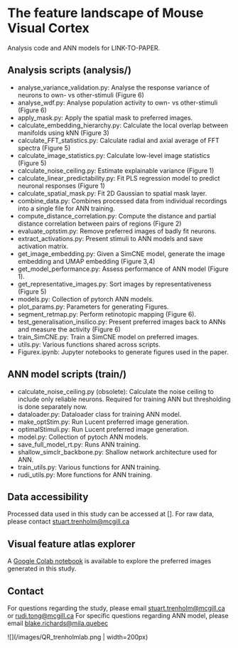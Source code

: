 # The feature landscape of Mouse Visual Cortex
Analysis code and ANN models for LINK-TO-PAPER.

## Analysis scripts (analysis/)

- analyse_variance_validation.py: Analyse the response variance of neurons to own- vs other-stimuli (Figure 6)
- analyse_wdf.py: Analyse population activity to own- vs other-stimuli (Figure 6)
- apply_mask.py: Apply the spatial mask to preferred images.
- calculate_embedding_hierarchy.py: Calculate the local overlap between manifolds using kNN (Figure 3)
- calculate_FFT_statistics.py: Calculate radial and axial average of FFT spectra (Figure 5)
- calculate_image_statistics.py: Calculate low-level image statistics (Figure 5)
- calculate_noise_ceiling.py: Estimate explainable variance (Figure 1)
- calculate_linear_predictability.py: Fit PLS regression model to predict neuronal responses (Figure 1)
- calculate_spatial_mask.py: Fit 2D Gaussian to spatial mask layer.
- combine_data.py: Combines processed data from individual recordings into a single file for ANN training.
- compute_distance_correlation.py: Compute the distance and partial distance correlation between pairs of regions (Figure 2)
- evaluate_optstim.py: Remove preferred images of badly fit neurons.
- extract_activations.py: Present stimuli to ANN models and save activation matrix.
- get_image_embedding.py: Given a SimCNE model, generate the image embedding and UMAP embedding (Figure 3,4)
- get_model_performance.py: Assess performance of ANN model (Figure 1).
- get_representative_images.py: Sort images by representativeness (Figure 5)
- models.py: Collection of pytorch ANN models.
- plot_params.py: Parameters for generating Figures.
- segment_retmap.py: Perform retinotopic mapping (Figure 6).
- test_generalisation_insilico.py: Present preferred images back to ANNs and measure the activity (Figure 6)
- train_SimCNE.py: Train a SimCNE model on preferred images.
- utils.py: Various functions shared across scripts.
- Figurex.ipynb: Jupyter notebooks to generate figures used in the paper.

## ANN model scripts (train/)

- calculate_noise_ceiling.py (obsolete): Calculate the noise ceiling to include only reliable neurons. Required for training ANN but thresholding is done separately now.
- dataloader.py: Dataloader class for training ANN model.
- make_optStim.py: Run Lucent preferred image generation.
- optimalStimuli.py: Run Lucent preferred image generation.
- model.py: Collection of pytoch ANN models.
- save_full_model_rt.py: Runs ANN training.
- shallow_simclr_backbone.py: Shallow network architecture used for ANN.
- train_utils.py: Various functions for ANN training.
- rudi_utils.py: More functions for ANN training.

## Data accessibility

Processed data used in this study can be accessed at []. For raw data, please contact stuart.trenholm@mcgill.ca

## Visual feature atlas explorer

A [Google Colab notebook](https://colab.research.google.com/drive/1DOt-KBKAFenmBIaDJ763ARsAvo8HDFzc?usp=sharing) is available to explore the preferred images generated in this study.

## Contact

For questions regarding the study, please email stuart.trenholm@mcgill.ca or rudi.tong@mcgill.ca
For specific questions regarding ANN model, please email blake.richards@mila.quebec

![](/images/QR_trenholmlab.png | width=200px)



